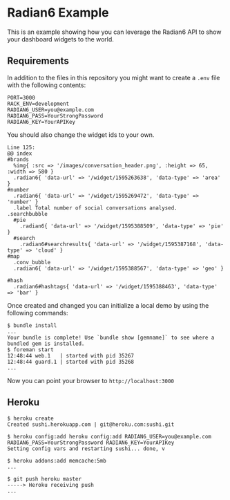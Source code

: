 Radian6 Example
===============

This is an example showing how you can leverage the Radian6 API to show your dashboard widgets to the world.

Requirements
------------

In addition to the files in this repository you might want to create a `.env` file with the following contents:

    PORT=3000
    RACK_ENV=development
    RADIAN6_USER=you@example.com
    RADIAN6_PASS=YourStrongPassword
    RADIAN6_KEY=YourAPIKey

You should also change the widget ids to your own.

    Line 125:
    @@ index
    #brands
      %img{ :src => '/images/conversation_header.png', :height => 65, :width => 580 }
      .radian6{ 'data-url' => '/widget/1595263638', 'data-type' => 'area' }
    #number
      .radian6{ 'data-url' => '/widget/1595269472', 'data-type' => 'number' }
      .label Total number of social conversations analysed.
    .searchbubble
      #pie
        .radian6{ 'data-url' => '/widget/1595388509', 'data-type' => 'pie' }
      #search
        .radian6#searchresults{ 'data-url' => '/widget/1595387168', 'data-type' => 'cloud' }
    #map
      .conv_bubble
      .radian6{ 'data-url' => '/widget/1595388567', 'data-type' => 'geo' }

    #hash
      .radian6#hashtags{ 'data-url' => '/widget/1595388463', 'data-type' => 'bar' }

Once created and changed you can initialize a local demo by using the following commands:

    $ bundle install
    ...
    Your bundle is complete! Use `bundle show [gemname]` to see where a bundled gem is installed.
    $ foreman start
    12:48:44 web.1   | started with pid 35267
    12:48:44 guard.1 | started with pid 35268
    ...

Now you can point your browser to `http://localhost:3000`

Heroku
------

    $ heroku create
    Created sushi.herokuapp.com | git@heroku.com:sushi.git
    
    $ heroku config:add heroku config:add RADIAN6_USER=you@example.com RADIAN6_PASS=YourStrongPassword RADIAN6_KEY=YourAPIKey
    Setting config vars and restarting sushi... done, v
    
    $ heroku addons:add memcache:5mb
    ...
    
    $ git push heroku master
    -----> Heroku receiving push
    ...
